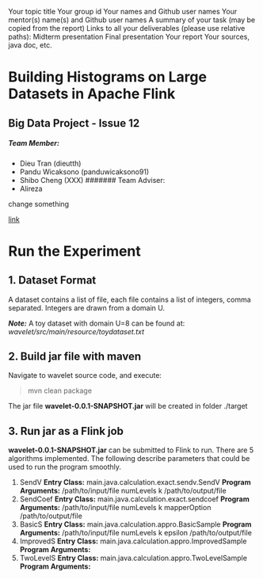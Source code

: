 Your topic title
Your group id
Your names and Github user names
Your mentor(s) name(s) and Github user names
A summary of your task (may be copied from the report)
Links to all your deliverables (please use relative paths):
Midterm presentation
Final presentation
Your report
Your sources, java doc, etc.

# Building Histograms on Large Datasets in Apache Flink
## Big Data Project - Issue 12
##### Team Member:
* Dieu Tran (dieutth)
* Pandu Wicaksono (panduwicaksono91)
* Shibo Cheng (XXX)
####### Team Adviser:
* Alireza

change something

[link](test.txt)


# Run the Experiment
## 1. Dataset Format
A dataset contains a list of file, each file contains a list of integers, comma separated. Integers are drawn from a domain U.

***Note:*** A toy dataset with domain U=8 can be found at: *wavelet/src/main/resource/toydataset.txt*
## 2. Build jar file with maven
Navigate to wavelet source code, and execute:
> mvn clean package

The jar file **wavelet-0.0.1-SNAPSHOT.jar** will be created in folder ./target

## 3. Run jar as a Flink job
 **wavelet-0.0.1-SNAPSHOT.jar** can be submitted to Flink to run.
 There are 5 algorithms implemented. The following describe parameters that could be used to run the program smoothly.
 1. SendV
**Entry Class:** main.java.calculation.exact.sendv.SendV
**Program Arguments:** /path/to/input/file numLevels k /path/to/output/file
2. SendCoef
**Entry Class:** main.java.calculation.exact.sendcoef
**Program Arguments:** /path/to/input/file numLevels k mapperOption /path/to/output/file
3.  BasicS
**Entry Class:** main.java.calculation.appro.BasicSample
**Program Arguments:** /path/to/input/file numLevels k epsilon /path/to/output/file
4. ImprovedS
**Entry Class:** main.java.calculation.appro.ImprovedSample
**Program Arguments:** 
5. TwoLevelS
**Entry Class:** main.java.calculation.appro.TwoLevelSample
**Program Arguments:** 